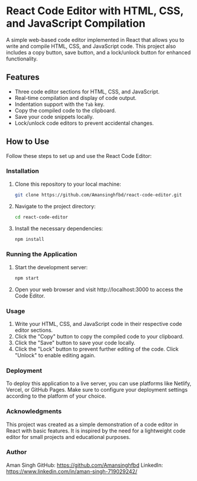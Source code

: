 # React Code Editor with HTML, CSS, and JavaScript Compilation

A simple web-based code editor implemented in React that allows you to write and compile HTML, CSS, and JavaScript code. This project also includes a copy button, save button, and a lock/unlock button for enhanced functionality.

## Features

- Three code editor sections for HTML, CSS, and JavaScript.
- Real-time compilation and display of code output.
- Indentation support with the `Tab` key.
- Copy the compiled code to the clipboard.
- Save your code snippets locally.
- Lock/unlock code editors to prevent accidental changes.


## How to Use

Follow these steps to set up and use the React Code Editor:

### Installation

1. Clone this repository to your local machine:

   ```bash
   git clone https://github.com/Amansinghfbd/react-code-editor.git

2. Navigate to the project directory:
    ```bash
    cd react-code-editor

3. Install the necessary dependencies:
    ```bash
    npm install

### Running the Application

1. Start the development server:
    ```bash
    npm start

2. Open your web browser and visit http://localhost:3000 to access the Code Editor.

### Usage

1. Write your HTML, CSS, and JavaScript code in their respective code editor sections.
2. Click the "Copy" button to copy the compiled code to your clipboard.
3. Click the "Save" button to save your code locally.
4. Click the "Lock" button to prevent further editing of the code. Click "Unlock" to enable editing again.

### Deployment

To deploy this application to a live server, you can use platforms like Netlify, Vercel, or GitHub Pages. Make sure to configure your deployment settings according to the platform of your choice.

### Acknowledgments

This project was created as a simple demonstration of a code editor in React with basic features. It is inspired by the need for a lightweight code editor for small projects and educational purposes.

### Author

Aman Singh
GitHub: https://github.com/Amansinghfbd
LinkedIn: https://www.linkedin.com/in/aman-singh-719029242/